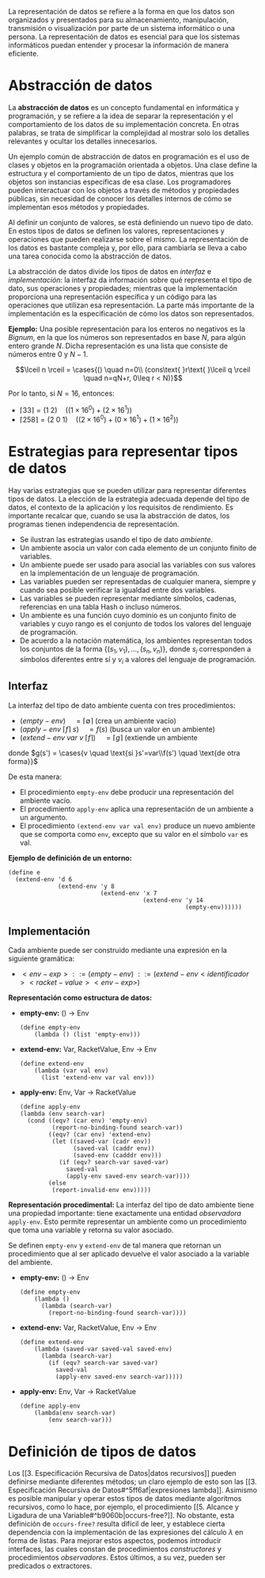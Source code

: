 La representación de datos se refiere a la forma en que los datos son organizados y presentados para su almacenamiento, manipulación, transmisión o visualización por parte de un sistema informático o una persona. La representación de datos es esencial para que los sistemas informáticos puedan entender y procesar la información de manera eficiente.

# Abstracción de datos
La **abstracción de datos** es un concepto fundamental en informática y programación, y se refiere a la idea de separar la representación y el comportamiento de los datos de su implementación concreta. En otras palabras, se trata de simplificar la complejidad al mostrar solo los detalles relevantes y ocultar los detalles innecesarios.

Un ejemplo común de abstracción de datos en programación es el uso de clases y objetos en la programación orientada a objetos. Una clase define la estructura y el comportamiento de un tipo de datos, mientras que los objetos son instancias específicas de esa clase. Los programadores pueden interactuar con los objetos a través de métodos y propiedades públicas, sin necesidad de conocer los detalles internos de cómo se implementan esos métodos y propiedades.

Al definir un conjunto de valores, se está definiendo un nuevo tipo de dato. En estos tipos de datos se definen los valores, representaciones y operaciones que pueden realizarse sobre el mismo. La representación de los datos es bastante compleja y, por ello, para cambiarla se lleva a cabo una tarea conocida como la abstracción de datos.

La abstracción de datos divide los tipos de datos en *interfaz* e *implementación*: la interfaz da información sobre qué representa el tipo de dato, sus operaciones y propiedades; mientras que la implementación proporciona una representación específica y un código para las operaciones que utilizan esa representación. La parte más importante de la implementación es la especificación de cómo los datos son representados.

**Ejemplo:** Una posible representación para los enteros no negativos es la *Bignum*, en la que los números son representados en base $N$, para algún entero grande $N$. Dicha representación es una lista que consiste de números entre $0$ y $N-1$.

$$\lceil n \rceil = \cases{() \quad n=0\\ (cons\text{ }r\text{ }\lceil q \rceil \quad n=qN+r, 0\leq r < N)}$$

Por lo tanto, si $N=16$, entonces:
- $\lceil 33 \rceil = (1 \text{ }2) \quad ((1\times16^0)+(2\times16^1))$
- $\lceil 258 \rceil = (2 \text{ }0\text{ }1) \quad ((2\times16^0)+(0\times16^1)+(1\times16^2))$

# Estrategias para representar tipos de datos
Hay varias estrategias que se pueden utilizar para representar diferentes tipos de datos. La elección de la estrategia adecuada depende del tipo de datos, el contexto de la aplicación y los requisitos de rendimiento. Es importante recalcar que, cuando se usa la abstracción de datos, los programas tienen independencia de representación.

- Se ilustran las estrategias usando el tipo de dato *ambiente*.
- Un ambiente asocia un valor con cada elemento de un conjunto finito de variables.
- Un ambiente puede ser usado para asocial las variables con sus valores en la implementación de un lenguaje de programación.
- Las variables pueden ser representadas de cualquier manera, siempre y cuando sea posible verificar la igualdad entre dos variables.
- Las variables se pueden representar mediante símbolos, cadenas, referencias en una tabla Hash o incluso números.
- Un ambiente es una función cuyo dominio es un conjunto finito de variables y cuyo rango es el conjunto de todos los valores del lenguaje de programación.
- De acuerdo a la notación matemática, los ambientes representan todos los conjuntos de la forma $\{(s_1,v_1),...,(s_n,v_n)\}$, donde $s_i$ corresponden a símbolos diferentes entre sí y $v_i$ a valores del lenguaje de programación.

## Interfaz
La interfaz del tipo de dato ambiente cuenta con tres procedimientos:

- $(empty-env) \quad =\lceil \emptyset \rceil$ (crea un ambiente vacío)
- $(apply-env \text{ } \lceil f \rceil \text{ } s) \quad =f(s)$ (busca un valor en un ambiente)
- $(extend-env \text{ }var\text{ }v\text{ }\lceil f \rceil) \quad =\lceil g \rceil$ (extiende un ambiente

donde $g(s') = \cases{v \quad \text{si }s'=var\\f(s') \quad \text{de otra forma}}$


De esta manera:

- El procedimiento `empty-env` debe producir una representación del ambiente vacío.
- El procedimiento `apply-env` aplica una representación de un ambiente a un argumento.
- El procedimiento `(extend-env var val env)` produce un nuevo ambiente que se comporta como `env`, excepto que su valor en el símbolo `var` es val. 

**Ejemplo de definición de un entorno:**
```racket
(define e
  (extend-env 'd 6
              (extend-env 'y 8
                          (extend-env 'x 7
                                      (extend-env 'y 14
                                                  (empty-env))))))

```

## Implementación
Cada ambiente puede ser construido mediante una expresión en la siguiente gramática:

- $<env-exp> ::= (empty-env)$
  $::= (extend-env <identificador> <racket-value> <env-exp>)$

**Representación como estructura de datos:**

- **empty-env:** () $\rightarrow$ Env
  ``` racket
  (define empty-env
	  (lambda () (list 'empty-env)))
	```
- **extend-env:** Var, RacketValue, Env $\rightarrow$ Env
  ```racket
  (define extend-env
	  (lambda (var val env)
		(list 'extend-env var val env)))
	```
- **apply-env:** Env, Var $\rightarrow$ RacketValue
  ```racket
  (define apply-env
  (lambda (env search-var)
    (cond ((eqv? (car env) 'empty-env)
           (report-no-binding-found search-var))
          ((eqv? (car env) 'extend-env)
           (let ((saved-var (cadr env))
                 (saved-val (caddr env))
                 (saved-env (cadddr env)))
             (if (eqv? search-var saved-var)
               saved-val
               (apply-env saved-env search-var))))
          (else
           (report-invalid-env env)))))
	```

**Representación procedimental:**
La interfaz del tipo de dato ambiente tiene una propiedad importante: tiene exactamente una entidad *observadora* `apply-env`. Esto permite representar un ambiente como un procedimiento que toma una variable y retorna su valor asociado.

Se definen `empty-env` y `extend-env` de tal manera que retornan un procedimiento que al ser aplicado devuelve el valor asociado a la variable del ambiente.

- **empty-env:** () $\rightarrow$ Env
  ``` racket
  (define empty-env
	  (lambda ()
	    (lambda (search-var)
	      (report-no-binding-found search-var))))

	```
- **extend-env:** Var, RacketValue, Env $\rightarrow$ Env
  ```racket
  (define extend-env
	  (lambda (saved-var saved-val saved-env)
	    (lambda (search-var)
	      (if (eqv? search-var saved-var)
	        saved-val
	        (apply-env saved-env search-var)))))

	```
- **apply-env:** Env, Var $\rightarrow$ RacketValue
  ```racket
  (define apply-env
	  (lambda(env search-var)
		  (env search-var)))
	```

# Definición de tipos de datos
Los [[3. Especificación Recursiva de Datos|datos recursivos]] pueden definirse mediante diferentes métodos; un claro ejemplo de esto son las [[3. Especificación Recursiva de Datos#^5ff6af|expresiones lambda]]. Asimismo es posible manipular y operar estos tipos de datos mediante algoritmos recursivos, como lo hace, por ejemplo, el procedimiento [[5. Alcance y Ligadura de una Variable#^b9060b|occurs-free?]]. No obstante, esta definición de `occurs-free?` resulta difícil de leer, y establece cierta dependencia con la implementación de las expresiones del cálculo $\lambda$ en forma de listas. Para mejorar estos aspectos, podemos introducir interfaces, las cuales constan de procedimientos *constructores* y procedimientos *observadores*. Estos últimos, a su vez, pueden ser predicados o extractores.